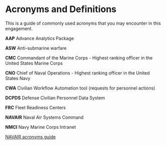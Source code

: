 # Acronyms and Definitions

This is a guide of commonly used acronyms that you may encounter in this engagement.

**AAP** Advance Analytics Package

**ASW** Anti-submarine warfare

**CMC** Commandant of the Marine Corps - Highest ranking officer in the United States Marine Corps

**CNO** Chief of Naval Operations - Highest ranking officer in the United States Navy

**CWA** Civilian Workflow Automation tool (requests for personnel actions)

**DCPDS** Defense Civilian Personnel Data System

**FRC** Fleet Readiness Centers

**NAVAIR** Naval Air Systems Command

**NMCI** Navy Marine Corps Intranet 


[NAVAIR acronyms guide](http://www.navair.navy.mil/index.cfm?fuseaction=home.display&key=97CBE706-E262-4F5F-8987-F70F8DD1ED55)
